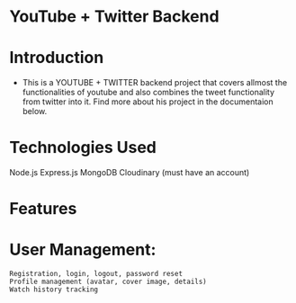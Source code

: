 # YouTube + Twitter Backend

# Introduction
  -  This is a YOUTUBE + TWITTER backend project that covers allmost the functionalities of youtube and also combines the tweet functionality from twitter into it. Find more about his project in the documentaion below.

# Technologies Used
  Node.js
  Express.js
  MongoDB
  Cloudinary (must have an account)  

# Features
 # User Management:
    Registration, login, logout, password reset
    Profile management (avatar, cover image, details)
    Watch history tracking